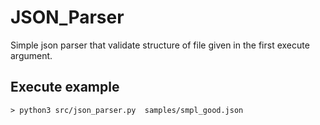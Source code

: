 # JSON_Parser

 Simple json parser that validate structure of file given in the first execute argument.
## Execute example
```
> python3 src/json_parser.py  samples/smpl_good.json
```
